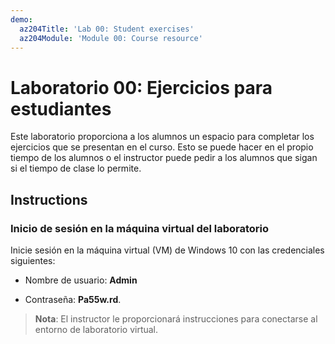 ```yaml
---
demo:
  az204Title: 'Lab 00: Student exercises'
  az204Module: 'Module 00: Course resource'
---
```


# <a name="lab-00-student-exercises"></a>Laboratorio 00: Ejercicios para estudiantes

Este laboratorio proporciona a los alumnos un espacio para completar los ejercicios que se presentan en el curso. Esto se puede hacer en el propio tiempo de los alumnos o el instructor puede pedir a los alumnos que sigan si el tiempo de clase lo permite.

## <a name="instructions"></a>Instructions

### <a name="sign-in-to-the-lab-virtual-machine"></a>Inicio de sesión en la máquina virtual del laboratorio

Inicie sesión en la máquina virtual (VM) de Windows 10 con las credenciales siguientes:

* Nombre de usuario: **Admin**

* Contraseña: **Pa55w.rd**.

> **Nota**: El instructor le proporcionará instrucciones para conectarse al entorno de laboratorio virtual.
